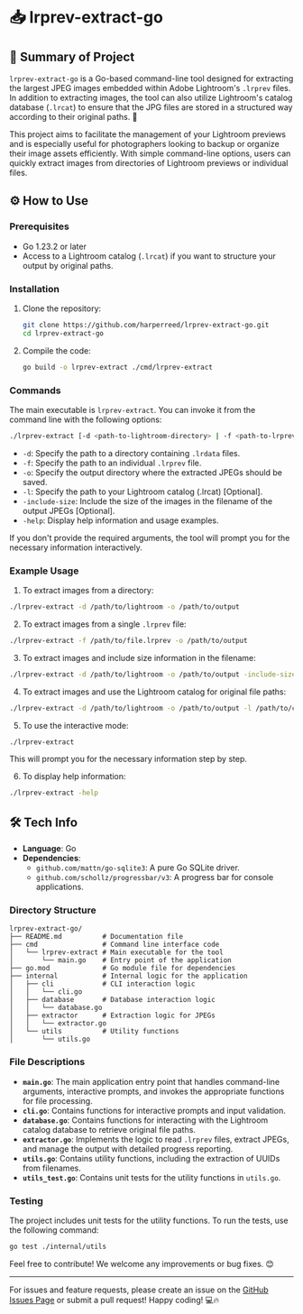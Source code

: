 # 📥 lrprev-extract-go

## 📝 Summary of Project
`lrprev-extract-go` is a Go-based command-line tool designed for extracting the largest JPEG images embedded within Adobe Lightroom's `.lrprev` files. In addition to extracting images, the tool can also utilize Lightroom's catalog database (`.lrcat`) to ensure that the JPG files are stored in a structured way according to their original paths. 🚀

This project aims to facilitate the management of your Lightroom previews and is especially useful for photographers looking to backup or organize their image assets efficiently. With simple command-line options, users can quickly extract images from directories of Lightroom previews or individual files. 

## ⚙️ How to Use

### Prerequisites
- Go 1.23.2 or later
- Access to a Lightroom catalog (`.lrcat`) if you want to structure your output by original paths.

### Installation
1. Clone the repository:
    ```bash
    git clone https://github.com/harperreed/lrprev-extract-go.git
    cd lrprev-extract-go
    ```

2. Compile the code:
    ```bash
    go build -o lrprev-extract ./cmd/lrprev-extract
    ```

### Commands
The main executable is `lrprev-extract`. You can invoke it from the command line with the following options:

```bash
./lrprev-extract [-d <path-to-lightroom-directory> | -f <path-to-lrprev-file>] [-o <output-directory>] [-l <path-to-lrcat>] [-include-size] [-help]
```

- `-d`: Specify the path to a directory containing `.lrdata` files.
- `-f`: Specify the path to an individual `.lrprev` file.
- `-o`: Specify the output directory where the extracted JPEGs should be saved.
- `-l`: Specify the path to your Lightroom catalog (.lrcat) [Optional].
- `-include-size`: Include the size of the images in the filename of the output JPEGs [Optional].
- `-help`: Display help information and usage examples.

If you don't provide the required arguments, the tool will prompt you for the necessary information interactively.

### Example Usage
1. To extract images from a directory:
```bash
./lrprev-extract -d /path/to/lightroom -o /path/to/output
```

2. To extract images from a single `.lrprev` file:
```bash
./lrprev-extract -f /path/to/file.lrprev -o /path/to/output
```

3. To extract images and include size information in the filename:
```bash
./lrprev-extract -d /path/to/lightroom -o /path/to/output -include-size
```

4. To extract images and use the Lightroom catalog for original file paths:
```bash
./lrprev-extract -d /path/to/lightroom -o /path/to/output -l /path/to/catalog.lrcat
```

5. To use the interactive mode:
```bash
./lrprev-extract
```
This will prompt you for the necessary information step by step.

6. To display help information:
```bash
./lrprev-extract -help
```

## 🛠️ Tech Info
- **Language**: Go
- **Dependencies**:
  - `github.com/mattn/go-sqlite3`: A pure Go SQLite driver.
  - `github.com/schollz/progressbar/v3`: A progress bar for console applications.

### Directory Structure
```plaintext
lrprev-extract-go/
├── README.md          # Documentation file
├── cmd                # Command line interface code
│   └── lrprev-extract # Main executable for the tool
│       └── main.go    # Entry point of the application
├── go.mod             # Go module file for dependencies
├── internal           # Internal logic for the application
│   ├── cli            # CLI interaction logic
│   │   └── cli.go
│   ├── database       # Database interaction logic
│   │   └── database.go
│   ├── extractor      # Extraction logic for JPEGs
│   │   └── extractor.go
│   └── utils          # Utility functions
│       └── utils.go
```

### File Descriptions
- **`main.go`**: The main application entry point that handles command-line arguments, interactive prompts, and invokes the appropriate functions for file processing.
- **`cli.go`**: Contains functions for interactive prompts and input validation.
- **`database.go`**: Contains functions for interacting with the Lightroom catalog database to retrieve original file paths.
- **`extractor.go`**: Implements the logic to read `.lrprev` files, extract JPEGs, and manage the output with detailed progress reporting.
- **`utils.go`**: Contains utility functions, including the extraction of UUIDs from filenames.
- **`utils_test.go`**: Contains unit tests for the utility functions in `utils.go`.

### Testing
The project includes unit tests for the utility functions. To run the tests, use the following command:

```bash
go test ./internal/utils
```

Feel free to contribute! We welcome any improvements or bug fixes. 😊

---

For issues and feature requests, please create an issue on the [GitHub Issues Page](https://github.com/harperreed/lrprev-extract-go/issues) or submit a pull request! Happy coding! 💻🔥
